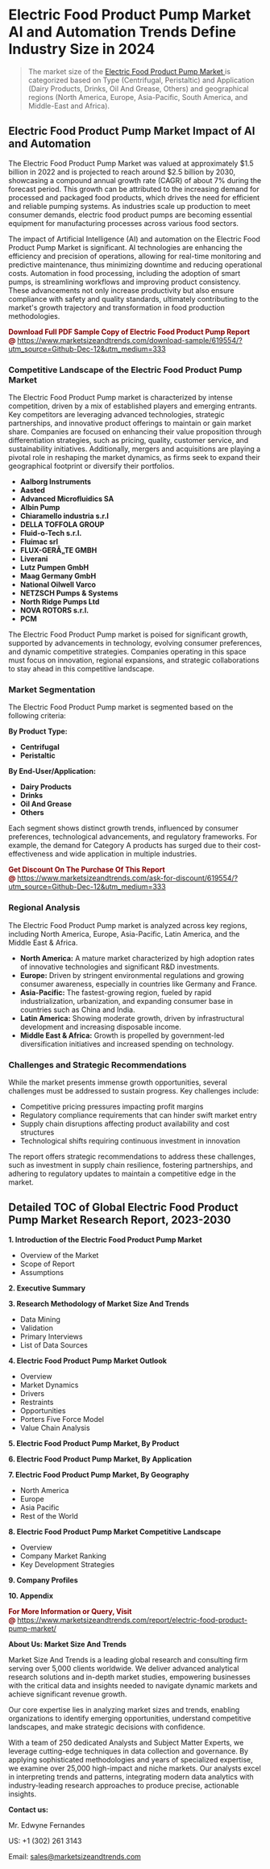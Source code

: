 <H1> Electric Food Product Pump Market AI and Automation Trends Define Industry Size in 2024</H1><blockquote><p>The market size of the <a href="https://www.marketsizeandtrends.com/download-sample/619554/?utm_source=Github-Dec-12&amp;utm_medium=333" target="_blank">Electric Food Product Pump Market </a>is categorized based on Type (Centrifugal, Peristaltic) and Application (Dairy Products, Drinks, Oil And Grease, Others) and geographical regions (North America, Europe, Asia-Pacific, South America, and Middle-East and Africa).</p></blockquote><p><h2>Electric Food Product Pump Market Impact of AI and Automation</h2><p>The Electric Food Product Pump Market was valued at approximately $1.5 billion in 2022 and is projected to reach around $2.5 billion by 2030, showcasing a compound annual growth rate (CAGR) of about 7% during the forecast period. This growth can be attributed to the increasing demand for processed and packaged food products, which drives the need for efficient and reliable pumping systems. As industries scale up production to meet consumer demands, electric food product pumps are becoming essential equipment for manufacturing processes across various food sectors.</p><p>The impact of Artificial Intelligence (AI) and automation on the Electric Food Product Pump Market is significant. AI technologies are enhancing the efficiency and precision of operations, allowing for real-time monitoring and predictive maintenance, thus minimizing downtime and reducing operational costs. Automation in food processing, including the adoption of smart pumps, is streamlining workflows and improving product consistency. These advancements not only increase productivity but also ensure compliance with safety and quality standards, ultimately contributing to the market's growth trajectory and transformation in food production methodologies.</p></p><p><strong><span style="color: #800000;">Download Full PDF Sample Copy of Electric Food Product Pump Report @</span>&nbsp;</strong><a href="https://www.marketsizeandtrends.com/download-sample/619554/?utm_source=Github-Dec-12&amp;utm_medium=333">https://www.marketsizeandtrends.com/download-sample/619554/?utm_source=Github-Dec-12&amp;utm_medium=333</a></p><h3>Competitive Landscape of the Electric Food Product Pump Market</h3><p>The Electric Food Product Pump market is characterized by intense competition, driven by a mix of established players and emerging entrants. Key competitors are leveraging advanced technologies, strategic partnerships, and innovative product offerings to maintain or gain market share. Companies are focused on enhancing their value proposition through differentiation strategies, such as pricing, quality, customer service, and sustainability initiatives. Additionally, mergers and acquisitions are playing a pivotal role in reshaping the market dynamics, as firms seek to expand their geographical footprint or diversify their portfolios.</p><p><strong><p><ul><li>Aalborg Instruments </li><li> Aasted </li><li> Advanced Microfluidics SA </li><li> Albin Pump </li><li> Chiaramello industria s.r.l </li><li> DELLA TOFFOLA GROUP </li><li> Fluid-o-Tech s.r.l. </li><li> Fluimac srl </li><li> FLUX-GERÃ„TE GMBH </li><li> Liverani </li><li> Lutz Pumpen GmbH </li><li> Maag Germany GmbH </li><li> National Oilwell Varco </li><li> NETZSCH Pumps & Systems </li><li> North Ridge Pumps Ltd </li><li> NOVA ROTORS s.r.l. </li><li> PCM</p></li></ul></p></strong></p><p>The Electric Food Product Pump market is poised for significant growth, supported by advancements in technology, evolving consumer preferences, and dynamic competitive strategies. Companies operating in this space must focus on innovation, regional expansions, and strategic collaborations to stay ahead in this competitive landscape.</p><h3>Market Segmentation</h3><p>The Electric Food Product Pump market is segmented based on the following criteria:</p><p><strong>By Product Type:</strong></p><p><strong><p><ul><li>Centrifugal </li><li> Peristaltic</p></li></ul></p></strong></p><p><strong>By End-User/Application:</strong></p><p><strong><p><ul><li>Dairy Products </li><li> Drinks </li><li> Oil And Grease </li><li> Others</p></li></ul></p></strong></p><p>Each segment shows distinct growth trends, influenced by consumer preferences, technological advancements, and regulatory frameworks. For example, the demand for Category A products has surged due to their cost-effectiveness and wide application in multiple industries.</p><p><strong><span style="color: #800000;">Get Discount On The Purchase Of This Report @&nbsp;</span></strong><a href="https://www.marketsizeandtrends.com/ask-for-discount/619554/?utm_source=Github-Dec-12&amp;utm_medium=333">https://www.marketsizeandtrends.com/ask-for-discount/619554/?utm_source=Github-Dec-12&amp;utm_medium=333</a></p><h3>Regional Analysis</h3><p>The Electric Food Product Pump market is analyzed across key regions, including North America, Europe, Asia-Pacific, Latin America, and the Middle East &amp; Africa.</p><ul><li><strong>North America:</strong> A mature market characterized by high adoption rates of innovative technologies and significant R&amp;D investments.</li><li><strong>Europe:</strong> Driven by stringent environmental regulations and growing consumer awareness, especially in countries like Germany and France.</li><li><strong>Asia-Pacific:</strong> The fastest-growing region, fueled by rapid industrialization, urbanization, and expanding consumer base in countries such as China and India.</li><li><strong>Latin America:</strong> Showing moderate growth, driven by infrastructural development and increasing disposable income.</li><li><strong>Middle East &amp; Africa:</strong> Growth is propelled by government-led diversification initiatives and increased spending on technology.</li></ul><h3>Challenges and Strategic Recommendations</h3><p>While the market presents immense growth opportunities, several challenges must be addressed to sustain progress. Key challenges include:</p><ul><li>Competitive pricing pressures impacting profit margins</li><li>Regulatory compliance requirements that can hinder swift market entry</li><li>Supply chain disruptions affecting product availability and cost structures</li><li>Technological shifts requiring continuous investment in innovation</li></ul><p>The report offers strategic recommendations to address these challenges, such as investment in supply chain resilience, fostering partnerships, and adhering to regulatory updates to maintain a competitive edge in the market.</p><h2>Detailed TOC of Global Electric Food Product Pump Market Research Report, 2023-2030</h2><p><strong>1. Introduction of the Electric Food Product Pump Market</strong></p><ul><li>Overview of the Market</li><li>Scope of Report</li><li>Assumptions&nbsp;</li></ul><p><strong>2. Executive Summary</strong></p><p><strong>3. Research Methodology of <strong>Market Size And Trends</strong></strong></p><ul><li>Data Mining</li><li>Validation</li><li>Primary Interviews</li><li>List of Data Sources&nbsp;</li></ul><p><strong>4. Electric Food Product Pump Market Outlook</strong></p><ul><li>Overview</li><li>Market Dynamics</li><li>Drivers</li><li>Restraints</li><li>Opportunities</li><li>Porters Five Force Model</li><li>Value Chain Analysis&nbsp;</li></ul><p><strong>5. Electric Food Product Pump Market, By Product</strong></p><p><strong>6. Electric Food Product Pump Market, By Application</strong></p><p><strong>7. Electric Food Product Pump Market, By Geography</strong></p><ul><li>North America</li><li>Europe</li><li>Asia Pacific</li><li>Rest of the World&nbsp;</li></ul><p><strong>8. Electric Food Product Pump Market Competitive Landscape</strong></p><ul><li>Overview</li><li>Company Market Ranking</li><li>Key Development Strategies&nbsp;</li></ul><p><strong>9. Company Profiles</strong></p><p><strong>10. Appendix</strong></p><p><strong><span style="color: #800000;">For More Information or Query, Visit @&nbsp;</span></strong><a href="https://www.marketsizeandtrends.com/report/electric-food-product-pump-market/">https://www.marketsizeandtrends.com/report/electric-food-product-pump-market/</a></p><p></p><p><strong>About Us:&nbsp;Market Size And Trends</strong></p><p>Market Size And Trends&nbsp;is a leading global research and consulting firm serving over 5,000 clients worldwide. We deliver advanced analytical research solutions and in-depth market studies, empowering businesses with the critical data and insights needed to navigate dynamic markets and achieve significant revenue growth.</p><p>Our core expertise lies in analyzing market sizes and trends, enabling organizations to identify emerging opportunities, understand competitive landscapes, and make strategic decisions with confidence.</p><p>With a team of 250 dedicated Analysts and Subject Matter Experts, we leverage cutting-edge techniques in data collection and governance. By applying sophisticated methodologies and years of specialized expertise, we examine over 25,000 high-impact and niche markets. Our analysts excel in interpreting trends and patterns, integrating modern data analytics with industry-leading research approaches to produce precise, actionable insights.</p><p><strong>Contact us:</strong></p><p>Mr. Edwyne Fernandes</p><p>US: +1 (302) 261 3143</p><p>Email: <a href="mailto:sales@marketsizeandtrends.com">sales@marketsizeandtrends.com</a>&nbsp;</p>

